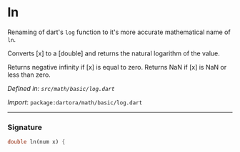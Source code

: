 # ln

Renaming of dart's `log` function to it's more accurate mathematical
name of `ln`.

Converts [x] to a [double] and returns the natural logarithm of the value.

Returns negative infinity if [x] is equal to zero. Returns NaN if [x] is NaN or less than zero.

_Defined in: `src/math/basic/log.dart`_

_Import_: `package:dartora/math/basic/log.dart`


---


### Signature

```dart
double ln(num x) {
```
